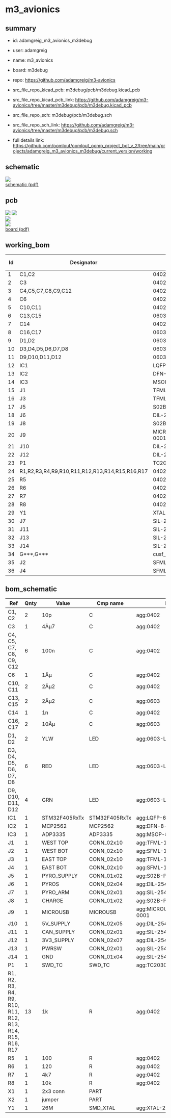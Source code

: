 # m3_avionics
 
## summary 
* id: adamgreig_m3_avionics_m3debug
* user: adamgreig
* name: m3_avionics
* board: m3debug
* repo: https://github.com/adamgreig/m3-avionics
* src_file_repo_kicad_pcb: m3debug/pcb/m3debug.kicad_pcb
* src_file_repo_kicad_pcb_link: https://github.com/adamgreig/m3-avionics/tree/master/m3debug/pcb/m3debug.kicad_pcb


* src_file_repo_sch: m3debug/pcb/m3debug.sch
* src_file_repo_sch_link: https://github.com/adamgreig/m3-avionics/tree/master/m3debug/pcb/m3debug.sch
* full details link: https://github.com/oomlout/oomlout_oomp_project_bot_v_2/tree/main/projects/adamgreig_m3_avionics_m3debug/current_version/working  

## schematic  
![](working_schematic_600.png)  
[schematic (pdf)](working_schematic.pdf) 






















## pcb  
![](working_3d_600.png) 
![](working_3d_front_600.png)  
![](working_3d_back_600.png)  
![](working_600.png)  
[board (pdf)](working.pdf)  

## working_bom
| Id | Designator | Footprint | Quantity | Designation | Supplier and ref |  | None | 
| --- | --- | --- | --- | --- | --- | --- | --- | 
| 1 | C1,C2 | 0402 | 2 | 10p |  |  | [''] | 
| 2 | C3 | 0402 | 1 | 4Âµ7 |  |  | [''] | 
| 3 | C4,C5,C7,C8,C9,C12 | 0402 | 6 | 100n |  |  | [''] | 
| 4 | C6 | 0402 | 1 | 1Âµ |  |  | [''] | 
| 5 | C10,C11 | 0402 | 2 | 2Âµ2 |  |  | [''] | 
| 6 | C13,C15 | 0603 | 2 | 2Âµ2 |  |  | [''] | 
| 7 | C14 | 0402 | 1 | 1n |  |  | [''] | 
| 8 | C16,C17 | 0603 | 2 | 10Âµ |  |  | [''] | 
| 9 | D1,D2 | 0603-LED | 2 | YLW |  |  | [''] | 
| 10 | D3,D4,D5,D6,D7,D8 | 0603-LED | 6 | RED |  |  | [''] | 
| 11 | D9,D10,D11,D12 | 0603-LED | 4 | GRN |  |  | [''] | 
| 12 | IC1 | LQFP-64 | 1 | STM32F405RxTx |  |  | [''] | 
| 13 | IC2 | DFN-8-EP-MICROCHIP | 1 | MCP2562 |  |  | [''] | 
| 14 | IC3 | MSOP-8 | 1 | ADP3335 |  |  | [''] | 
| 15 | J1 | TFML-110-02-L-D | 1 | WEST TOP |  |  | [''] | 
| 16 | J3 | TFML-110-02-L-D | 1 | EAST TOP |  |  | [''] | 
| 17 | J5 | S02B-PASK-2 | 1 | PYRO_SUPPLY |  |  | [''] | 
| 18 | J6 | DIL-254P-08 | 1 | PYROS |  |  | [''] | 
| 19 | J8 | S02B-PASK-2 | 1 | CHARGE |  |  | [''] | 
| 20 | J9 | MICROUSB_MOLEX_47589-0001 | 1 | MICROUSB |  |  | [''] | 
| 21 | J10 | DIL-254P-10 | 1 | 5V_SUPPLY |  |  | [''] | 
| 22 | J12 | DIL-254P-14 | 1 | 3V3_SUPPLY |  |  | [''] | 
| 23 | P1 | TC2030-NL | 1 | SWD_TC |  |  | [''] | 
| 24 | R1,R2,R3,R4,R9,R10,R11,R12,R13,R14,R15,R16,R17 | 0402 | 13 | 1k |  |  | [''] | 
| 25 | R5 | 0402 | 1 | 100 |  |  | [''] | 
| 26 | R6 | 0402 | 1 | 120 |  |  | [''] | 
| 27 | R7 | 0402 | 1 | 4k7 |  |  | [''] | 
| 28 | R8 | 0402 | 1 | 10k |  |  | [''] | 
| 29 | Y1 | XTAL-20x16 | 1 | 26M |  |  | [''] | 
| 30 | J7 | SIL-254P-02 | 1 | PYRO_ARM |  |  | [''] | 
| 31 | J11 | SIL-254P-02 | 1 | CAN_SUPPLY |  |  | [''] | 
| 32 | J13 | SIL-254P-02 | 1 | PWRSW |  |  | [''] | 
| 33 | J14 | SIL-254P-04 | 1 | GND |  |  | [''] | 
| 34 | G***,G*** | cusf_logo_full | 2 | LOGO |  |  | [''] | 
| 35 | J2 | SFML-110-02-L-D-LC | 1 | WEST BOT |  |  | [''] | 
| 36 | J4 | SFML-110-02-L-D-LC | 1 | EAST BOT |  |  | [''] | 


## bom_schematic
| Ref | Qnty | Value | Cmp name | Footprint | Description | Vendor | DNP | 
| --- | --- | --- | --- | --- | --- | --- | --- | 
| C1, C2 | 2 | 10p | C | agg:0402 |  |  |  | 
| C3 | 1 | 4Âµ7 | C | agg:0402 |  |  |  | 
| C4, C5, C7, C8, C9, C12 | 6 | 100n | C | agg:0402 |  |  |  | 
| C6 | 1 | 1Âµ | C | agg:0402 |  |  |  | 
| C10, C11 | 2 | 2Âµ2 | C | agg:0402 |  |  |  | 
| C13, C15 | 2 | 2Âµ2 | C | agg:0603 |  |  |  | 
| C14 | 1 | 1n | C | agg:0402 |  |  |  | 
| C16, C17 | 2 | 10Âµ | C | agg:0603 |  |  |  | 
| D1, D2 | 2 | YLW | LED | agg:0603-LED |  |  |  | 
| D3, D4, D5, D6, D7, D8 | 6 | RED | LED | agg:0603-LED |  |  |  | 
| D9, D10, D11, D12 | 4 | GRN | LED | agg:0603-LED |  |  |  | 
| IC1 | 1 | STM32F405RxTx | STM32F405RxTx | agg:LQFP-64 |  |  |  | 
| IC2 | 1 | MCP2562 | MCP2562 | agg:DFN-8-EP-MICROCHIP |  |  |  | 
| IC3 | 1 | ADP3335 | ADP3335 | agg:MSOP-8 |  |  |  | 
| J1 | 1 | WEST TOP | CONN_02x10 | agg:TFML-110-02-L-D |  |  |  | 
| J2 | 1 | WEST BOT | CONN_02x10 | agg:SFML-110-02-L-D-LC |  |  |  | 
| J3 | 1 | EAST TOP | CONN_02x10 | agg:TFML-110-02-L-D |  |  |  | 
| J4 | 1 | EAST BOT | CONN_02x10 | agg:SFML-110-02-L-D-LC |  |  |  | 
| J5 | 1 | PYRO_SUPPLY | CONN_01x02 | agg:S02B-PASK-2 |  |  |  | 
| J6 | 1 | PYROS | CONN_02x04 | agg:DIL-254P-08 |  |  |  | 
| J7 | 1 | PYRO_ARM | CONN_02x01 | agg:SIL-254P-02 |  |  |  | 
| J8 | 1 | CHARGE | CONN_01x02 | agg:S02B-PASK-2 |  |  |  | 
| J9 | 1 | MICROUSB | MICROUSB | agg:MICROUSB_MOLEX_47589-0001 |  |  |  | 
| J10 | 1 | 5V_SUPPLY | CONN_02x05 | agg:DIL-254P-10 |  |  |  | 
| J11 | 1 | CAN_SUPPLY | CONN_02x01 | agg:SIL-254P-02 |  |  |  | 
| J12 | 1 | 3V3_SUPPLY | CONN_02x07 | agg:DIL-254P-14 |  |  |  | 
| J13 | 1 | PWRSW | CONN_02x01 | agg:SIL-254P-02 |  |  |  | 
| J14 | 1 | GND | CONN_01x04 | agg:SIL-254P-04 |  |  |  | 
| P1 | 1 | SWD_TC | SWD_TC | agg:TC2030-NL |  |  |  | 
| R1, R2, R3, R4, R9, R10, R11, R12, R13, R14, R15, R16, R17 | 13 | 1k | R | agg:0402 |  |  |  | 
| R5 | 1 | 100 | R | agg:0402 |  |  |  | 
| R6 | 1 | 120 | R | agg:0402 |  |  |  | 
| R7 | 1 | 4k7 | R | agg:0402 |  |  |  | 
| R8 | 1 | 10k | R | agg:0402 |  |  |  | 
| X1 | 1 | 2x3 conn | PART |  |  |  |  | 
| X2 | 1 | jumper | PART |  |  |  |  | 
| Y1 | 1 | 26M | SMD_XTAL | agg:XTAL-20x16 |  |  |  | 



